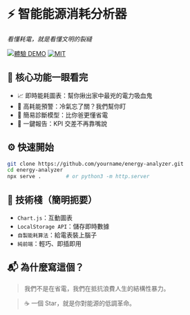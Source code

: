 # ⚡ 智能能源消耗分析器  
_看懂耗電，就是看懂文明的裂縫_

[![體驗 DEMO](https://img.shields.io/badge/🚀_立即體驗-DEMO-1E90FF?style=for-the-badge)](https://yourname.github.io/energy-analyzer)
[![MIT](https://img.shields.io/badge/📜_MIT-開源自由-3CB371?style=for-the-badge)](LICENSE)


## 🧠 核心功能一眼看完

- 📈 即時能耗圖表：幫你揪出家中最兇的電力吸血鬼  
- 🚨 高耗能預警：冷氣忘了關？我們幫你盯  
- 🧠 簡易診斷模型：比你爸更懂省電  
- 📄 一鍵報告：KPI 交差不再靠嘴說

## ⚙️ 快速開始

```bash
git clone https://github.com/yourname/energy-analyzer.git
cd energy-analyzer
npx serve .        # or python3 -m http.server
````
## 🧩 技術棧（簡明扼要）

* `Chart.js`：互動圖表
* `LocalStorage API`：儲存即時數據
* `自製能耗算法`：給電表裝上腦子
* `純前端`：輕巧、即插即用


## 📬 為什麼寫這個？

> 我們不是在省電，我們在抵抗浪費人生的結構性暴力。

> ☕ 一個 Star，就是你對能源的低調革命。

